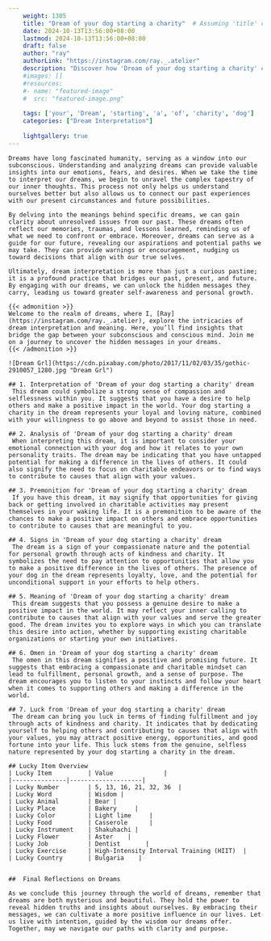 ```yaml
---
    weight: 1305
    title: "Dream of your dog starting a charity"  # Assuming 'title' column exists
    date: 2024-10-13T13:56:00+08:00
    lastmod: 2024-10-13T13:56:00+08:00
    draft: false
    author: "ray"
    authorLink: "https://instagram.com/ray._.atelier"
    description: "Discover how 'Dream of your dog starting a charity' can interpret your future and uncover its significant meanings in your life."
    #images: []
    #resources:
    #- name: "featured-image"
    #  src: "featured-image.png"
    
    tags: ['your', 'Dream', 'starting', 'a', 'of', 'charity', 'dog']
    categories: ["Dream Interpretation"]
    
    lightgallery: true
---
```

    
    Dreams have long fascinated humanity, serving as a window into our subconscious. Understanding and analyzing dreams can provide valuable insights into our emotions, fears, and desires. When we take the time to interpret our dreams, we begin to unravel the complex tapestry of our inner thoughts. This process not only helps us understand ourselves better but also allows us to connect our past experiences with our present circumstances and future possibilities.
    
    By delving into the meanings behind specific dreams, we can gain clarity about unresolved issues from our past. These dreams often reflect our memories, traumas, and lessons learned, reminding us of what we need to confront or embrace. Moreover, dreams can serve as a guide for our future, revealing our aspirations and potential paths we may take. They can provide warnings or encouragement, nudging us toward decisions that align with our true selves.
    
    Ultimately, dream interpretation is more than just a curious pastime; it is a profound practice that bridges our past, present, and future. By engaging with our dreams, we can unlock the hidden messages they carry, leading us toward greater self-awareness and personal growth.
    
    {{< admonition >}}
    Welcome to the realm of dreams, where I, [Ray](https://instagram.com/ray._.atelier), explore the intricacies of dream interpretation and meaning. Here, you’ll find insights that bridge the gap between your subconscious and conscious mind. Join me on a journey to uncover the hidden messages in your dreams.
    {{< /admonition >}}
    
    ![Dream Grl](https://cdn.pixabay.com/photo/2017/11/02/03/35/gothic-2910057_1280.jpg "Dream Grl")
    
    ## 1. Interpretation of 'Dream of your dog starting a charity' dream
     This dream could symbolize a strong sense of compassion and selflessness within you. It suggests that you have a desire to help others and make a positive impact in the world. Your dog starting a charity in the dream represents your loyal and loving nature, combined with your willingness to go above and beyond to assist those in need.
    
    ## 2. Analysis of 'Dream of your dog starting a charity' dream
     When interpreting this dream, it is important to consider your emotional connection with your dog and how it relates to your own personality traits. The dream may be indicating that you have untapped potential for making a difference in the lives of others. It could also signify the need to focus on charitable endeavors or to find ways to contribute to causes that align with your values.
    
    ## 3. Premonition for 'Dream of your dog starting a charity' dream
     If you have this dream, it may signify that opportunities for giving back or getting involved in charitable activities may present themselves in your waking life. It is a premonition to be aware of the chances to make a positive impact on others and embrace opportunities to contribute to causes that are meaningful to you.
    
    ## 4. Signs in 'Dream of your dog starting a charity' dream
     The dream is a sign of your compassionate nature and the potential for personal growth through acts of kindness and charity. It symbolizes the need to pay attention to opportunities that allow you to make a positive difference in the lives of others. The presence of your dog in the dream represents loyalty, love, and the potential for unconditional support in your efforts to help others.
    
    ## 5. Meaning of 'Dream of your dog starting a charity' dream
     This dream suggests that you possess a genuine desire to make a positive impact in the world. It may reflect your inner calling to contribute to causes that align with your values and serve the greater good. The dream invites you to explore ways in which you can translate this desire into action, whether by supporting existing charitable organizations or starting your own initiatives.
    
    ## 6. Omen in 'Dream of your dog starting a charity' dream
     The omen in this dream signifies a positive and promising future. It suggests that embracing a compassionate and charitable mindset can lead to fulfillment, personal growth, and a sense of purpose. The dream encourages you to listen to your instincts and follow your heart when it comes to supporting others and making a difference in the world.
    
    ## 7. Luck from 'Dream of your dog starting a charity' dream
     The dream can bring you luck in terms of finding fulfillment and joy through acts of kindness and charity. It indicates that by dedicating yourself to helping others and contributing to causes that align with your values, you may attract positive energy, opportunities, and good fortune into your life. This luck stems from the genuine, selfless nature represented by your dog starting a charity in the dream.
    
    ## Lucky Item Overview
    | Lucky Item          | Value              |
    |---------------|--------------------|
    | Lucky Number        | 5, 13, 16, 21, 32, 36  |
    | Lucky Word          | Wisdom |
    | Lucky Animal        | Bear |
    | Lucky Place         | Bakery     |
    | Lucky Color         | Light lime     |
    | Lucky Food          | Casserole      |
    | Lucky Instrument    | Shakuhachi |
    | Lucky Flower        | Aster    |
    | Lucky Job           | Dentist       |
    | Lucky Exercise      | High-Intensity Interval Training (HIIT)  |
    | Lucky Country       | Bulgaria    |
    
    
    ##  Final Reflections on Dreams
    
    As we conclude this journey through the world of dreams, remember that dreams are both mysterious and beautiful. They hold the power to reveal hidden truths and insights about ourselves. By embracing their messages, we can cultivate a more positive influence in our lives. Let us live with intention, guided by the wisdom our dreams offer. Together, may we navigate our paths with clarity and purpose.
    